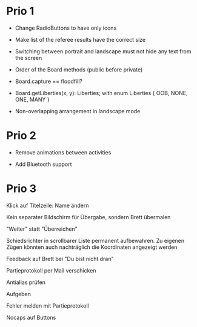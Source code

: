 # Prio 1

* Change RadioButtons to have only icons

* Make list of the referee results have the correct size

* Switching between portrait and landscape must not hide any text from the screen

* Order of the Board methods (public before private)

* Board.capture == floodfill?

* Board.getLiberties(x, y): Liberties; with enum Liberties { OOB, NONE, ONE, MANY }

* Non-overlapping arrangement in landscape mode

# Prio 2

* Remove animations between activities

* Add Bluetooth support

# Prio 3

Klick auf Titelzeile: Name ändern

Kein separater Bildschirm für Übergabe, sondern Brett übermalen

"Weiter" statt "Überreichen"

Schiedsrichter in scrollbarer Liste permanent aufbewahren. Zu eigenen Zügen könnten auch nachträglich die Koordinaten angezeigt werden

Feedback auf Brett bei "Du bist nicht dran"

Partieprotokoll per Mail verschicken

Antialias prüfen

Aufgeben

Fehler melden mit Partieprotokoll

Nocaps auf Buttons
